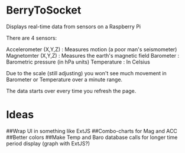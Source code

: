 # BerryToSocket

Displays real-time data from sensors on a Raspberry Pi

There are 4 sensors:

Accelerometer (X,Y,Z) : Measures motion (a poor man's seismometer)
Magnetomter (X,Y,Z) : Measures the earth's magnetic field
Barometer : Barometric pressure (in hPa units)
Temperature : In Celsius

Due to the scale (still adjusting) you won't see much movement in Barometer or Temperature over a minute range.

The data starts over every time you refresh the page.

# Ideas

##Wrap UI in something like ExtJS
##Combo-charts for Mag and ACC
##Better colors
##Make Temp and Baro database calls for longer time period display (graph with ExtJS?)
